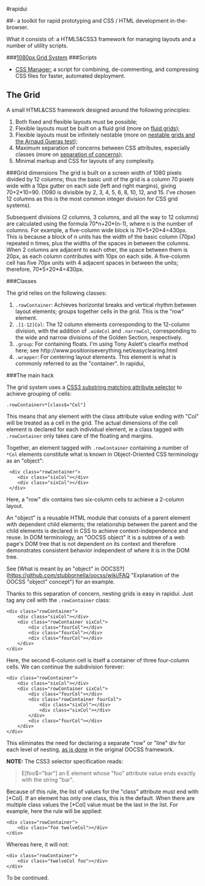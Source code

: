 #rapidui

##- a toolkit for rapid prototyping and CSS / HTML development in-the-browser.

What it consists of: a HTML5&CSS3 framework for managing layouts and a number of utility scripts.

###<a href="#grid">1080px Grid System</a>
###Scripts

* <a href="https://github.com/abbottjam/rapidui/tree/master/css/css_manager">CSS Manager:</a>
 a script for combining, de-commenting, and compressing CSS files for faster, automated deployment.

<h2><a name="grid">The Grid</a></h2>
A small HTML&CSS framework designed around the following principles:

1. Both fixed and flexible layouts must be possible;
2. Flexible layouts must be built on a fluid grid (more on <a href="http://www.alistapart.com/articles/fluidgrids/"> fluid grids</a>);
3. Flexible layouts must be infinitely nestable (more on <a href="http://www.flickr.com/photos/nicole_hugo/3291776052/">
nestable grids and the Arnaud Gueras test</a>);
4. Maximum separation of concerns between CSS attributes, especially classes (more on
<a href="http://en.wikipedia.org/wiki/Separation_of_concerns"> separation of concerns</a>);
5. Minimal markup and CSS for layouts of any complexity.

###Grid dimensions
The grid is built on a screen width of 1080 pixels divided by 12 columns;
thus the basic unit of the grid is a column 70 pixels wide with a 10px gutter on each side
(left and right margins), giving 70+2\*10=90. (1080 is divisible by 2, 3, 4, 5, 6, 8, 10, 12,
and 15. I've chosen 12 columns as this is the most common integer division for CSS grid systems).

Subsequent divisions (2 columns, 3 columns, and all the way to 12 columns) are calculated
using the formula 70\*n+20\*(n-1), where n is the number of columns. For example, a five-column
wide block is 70\*5+20\*4=430px. This is because a block of n units has the width of the basic
column (70px) repeated n times, plus the widths of the spaces in between the columns. When 2
columns are adjacent to each other, the space between them is 20px, as each column contributes
with 10px on each side. A five-column cell has five 70px units with 4 adjacent spaces in between
the units; therefore, 70\*5+20\*4=430px.

###Classes

The grid relies on the following classes:

<ol>
    <li>
        <code>.rowContainer</code>:
        Achieves horizontal breaks and vertical rhythm between layout elements;
        groups together cells in the grid. This is the "row" element.
    </li>
    <li>
        <code>.[1-12]Col</code>:
        The 12 column elements corresponding to the 12-column division, with the addition of
        <code>.wideCol</code> and <code>.narrowCol</code>, corresponding to the wide and narrow
        divisions of the Golden Section, respectively.
    </li>
    <li>
        <code>.group</code>:
        For containing floats. I'm using Tony Aslett's clearfix method here; see http://www.positioniseverything.net/easyclearing.html
    </li>
    <li>
        <code>.wrapper</code>:
        For centering layout elements. This element is what is commonly referred to as the "container". In rapidui,
    </li>
</ol>

###The main hack

The grid system uses a [CSS3 substring matching attribute selector](http://www.w3.org/TR/css3-selectors/
"CSS3 selector spec") to achieve grouping of cells:

<code>.rowContainer>*[class$="Col"]</code>

This means that any element with the class attribute value ending with "Col" will be treated as a cell
in the grid. The actual dimensions of the cell element is declared for each individual element,
ie a class tagged with <code>.rowContainer</code> only takes care of the floating and margins.

Together, an element tagged with <code>.rowContainer</code> containing a number of <code>*Col</code>
elements constitute what is known in Object-Oriented CSS terminology as an "object":
    
     <div class="rowContainer">
        <div class="sixCol"></div>
        <div class="sixCol"></div>
     </div>

Here, a "row" div contains two six-column cells to achieve a 2-column layout.

An "object" is a reusable HTML module that consists of a parent element with dependent child elements; the
relationship between the parent and the child elements is declared in CSS to achieve context-independence
and reuse. In DOM terminology, an "OOCSS object" it is a subtree of a web page's DOM tree that is not dependent
on its context and therefore demonstrates consistent behavior independent of where it is in the DOM tree.

See [What is meant by an "object" in OOCSS?](https://github.com/stubbornella/oocss/wiki/FAQ
"Explanation of the OOCSS "object" concept") for an example.

Thanks to this separation of concern, nesting grids is easy in rapidui. Just tag any cell with the <code>.rowContainer</code> class:

    <div class="rowContainer">
        <div class="sixCol"></div>
        <div class="rowContainer sixCol">
            <div class="fourCol"></div>
            <div class="fourCol"></div>
            <div class="fourCol"></div>
        </div>
    </div>

Here, the second 6-column cell is itself a container of three four-column cells. We can continue the subdivision forever:

    <div class="rowContainer">
        <div class="sixCol"></div>
        <div class="rowContainer sixCol">
            <div class="fourCol"></div>
            <div class="rowContainer fourCol">
                <div class="sixCol"></div>
                <div class="sixCol"></div>
            </div>
            <div class="fourCol"></div>
        </div>
    </div>

This eliminates the need for declaring a separate "row" or "line" div for each level of nesting,
[as is done](https://github.com/stubbornella/oocss/wiki/Lines-&-Grids "Nesting grids in OOCSS")
in the original OOCSS framework.

**NOTE:** The CSS3 selector specification reads:

> E[foo$="bar"] an E element whose "foo" attribute value ends exactly with the string "bar".

Because of this rule, the list of values for the "class" attribute must end with [*Col]. If an element has only one class,
this is the default. When there are multiple class values the [*Col] value must be the last in the list. For example, here
the rule will be applied:

    <div class="rowContainer">
        <div class="foo twelveCol"></div>
    </div>

Whereas here, it will not:

    <div class="rowContainer">
        <div class="twelveCol foo"></div>
    </div>

To be continued.



